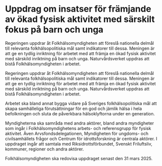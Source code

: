 # Uppdrag om insatser för främjande av ökad fysisk aktivitet med särskilt fokus på barn och unga

Regeringen uppdrar åt Folkhälsomyndigheten att föreslå nationella delmål till relevanta folkhälsopolitiska mål samt indikatorer till dessa. Meningen är att ge en tydlig inriktning för arbetet med att främja en ökad fysisk aktivitet med särskild inriktning på barn och unga. Naturvårdsverket uppdras att bistå Folkhälsomyndigheten i arbetet.

Regeringen uppdrar åt Folkhälsomyndigheten att föreslå nationella delmål till relevanta folkhälsopolitiska mål samt indikatorer till dessa. Meningen är att ge en tydlig inriktning för arbetet med att främja en ökad fysisk aktivitet med särskild inriktning på barn och unga. Naturvårdsverket uppdras att bistå Folkhälsomyndigheten i arbetet.

Arbetet ska bland annat bygga vidare på Sveriges folkhälsopolitiska mål att skapa samhälleliga förutsättningar för en god och jämlik hälsa i hela befolkningen och sluta de påverkbara hälsoklyftorna under en generation.

Myndigheterna ska samråda med andra aktörer, bland andra myndigheter som ingår i Folkhälsomyndighetens arbets- och referensgrupp för fysisk aktivitet. Även Arvsfondsdelegationen, Myndigheten för ungdoms- och civilsamhällets frågor och Centrum för idrottsforskning är centrala aktörer. I uppdraget ingår att samtala med Riksidrottsförbundet, Svenskt Friluftsliv, kommuner, regioner och andra aktörer.

Folkhälsomyndigheten ska redovisa uppdraget senast den 31 mars 2025.
